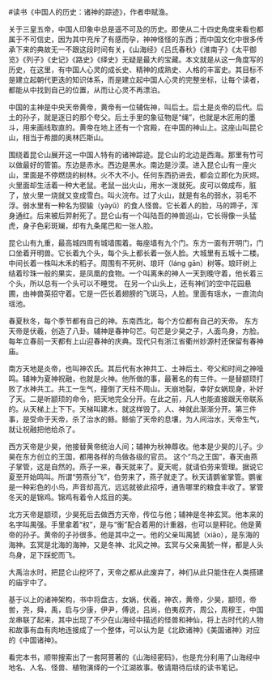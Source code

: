 \#读书《中国人的历史：诸神的踪迹》，作者申赋渔。

关于三皇五帝，中国人印象中总是遥不可及的历史。即使从二十四史角度来看也都属于不可信史，因为其中充斥了有感而孕，神神怪怪的东西；而中国文化中很多传承下来的典故无一不跟这段时间有关，《山海经》《吕氏春秋》《淮南子》《太平御览》《列子》《史记》《路史》《绎史》无疑是最大的宝藏。本文就是从这一角度写的历史，在这里，有中国人心灵的成长史、精神的成熟史、人格的丰富史。其目标不是建立起朝代更迭的知识体系，而是建立起中国人心灵的完整坐标，让每个读者，都能从中找到自己的位置，从而让心灵不再漂泊。

中国的主神是中央天帝黄帝，黄帝有一位辅佐神，叫后土。后土是炎帝的后代。后土的孙子，就是逐日的那个夸父。后土手里的象征物是“绳”，也就是木匠用的墨斗，用来画线取直的。黄帝在地上还有一个宫殿，在中国的神山上。这座山叫昆仑山，相当于希腊的奥林匹斯山。

围绕着昆仑山展开这一中国人特有的诸神踪迹。昆仑山的北边是西海。那里有竹可以做最好的管笛。东边是赤水。西边是黑水。南边是沙漠。进入昆仑山有一座火山，里面是不停燃烧的树林。火不大不小。任何东西扔进去，都会立即化为灰烬。火里面却生活着一种大老鼠。老鼠一出火山，用水一泼就死。皮可以做成布，脏了，放火里一烧就又变成雪白。叫火浣布。过了火山，就是有名的弱水，羽毛不浮。弱水里有一种名为猰貐（yàyǔ）的食人怪兽。它长着人的脸，马的蹄子，浑身通红。后来被后羿射死了。昆仑山有一个叫陆吾的神兽巡山，它长得像一头猛虎，身子色彩斑斓，却有九条尾巴和一张人脸。

昆仑山有九重，最高城四周有城墙围着。每座墙有九个门。东方一面有开明门，门口坐着开明兽。它长着九个头，每个头上都长着一张人脸。大城里有五城十二楼。中间长着一株叫木禾的稻子。周围有不死树、琅玕（láng gān）树等。琅玕树上结着珍珠一般的果实，是凤凰的食物。一个叫离朱的神人一天到晚守着，他长着三个头，所以总有一个头可以不睡觉。 在另一个山头上，还有神们的空中花园悬圃，由神兽英招守着。它是一匹长着翅膀的飞斑马，人脸。里面有瑶水，一直流向瑶池。

春夏秋冬，每个季节都有自己的神。东南西北，每个方位都有自己的天帝。
东方天帝是伏羲，创造了八卦。辅神是春神句芒。句芒是少昊之子，人面鸟身，方脸。每年立春前一天都有上山迎春神的庆典。现代只有浙江省衢州妙源村还保留有春神庙。

南方天地是炎帝，也叫神农氏。其后代有水神共工、土神后土、夸父和时间之神噎鸣。辅神为夏神祝融，也就是火神。他所做的事，最著名的有三件。一是替颛顼打败了水神共工。共工一生气，撞倒了天柱不周山。天崩地裂，幸好女娲现身，补好了天。二是听颛顼的命令，把天地完全分开。在此之前，凡人也能直接跟天帝联系的。从天梯上上下下。天梯叫建木，就这样毁了。人、神就此渐渐分开。第三件事，是受命于天帝，杀了治水的鲧。鲧偷了天帝的息壤，为人间治水，天帝生气，就让祝融把他给杀了。

西方天帝是少昊，他接替黄帝统治人间；辅神为秋神蓐收。他本是少昊的儿子。少昊在东方创立的王国，都用各样的鸟做各级的官员。 这个“鸟之王国”，春天由燕子掌管，这是自然的。燕子一来，春天就来了。夏天呢，就请伯劳来管理。据说它夏至开始鸣叫。所谓“劳燕分飞”，伯劳来了，燕子就走了。秋天请鹦雀掌管。鹦雀是一种彩色的小鸟，声音却高亢，远远就彼此招呼，通告哪里的粮食丰收了。掌管冬天的是锦鸡。锦鸡有着令人炫目的美。

北方天帝是颛顼，少昊死后去做西方天帝，传位与他；辅神是冬神玄冥。他本来的名字叫禺强。手里拿着“权”，是与“衡”配合着用的计重器，也可以是秤砣。他是黄帝的孙子。黄帝的子孙很多。他是其中之一。他的父亲叫禺猇（xiāo），是东海的海神。玄冥是北海的海神，又是冬神、北风之神。玄冥与父亲禺猇一样，都是人头鸟身，足下踩蛇而飞。

大禹治水时，把昆仑山挖坏了，天帝之都从此废弃了，神们从此只能住在人类搭建的庙宇中了。

基于以上的诸神架构，书中将盘古，女娲，伏羲，神农，黄帝，少昊，颛顼，帝喾，尧，舜，禹，启与少康，伊尹，傅说，吕尚，伯夷叔齐，周公，周穆王，中国龙串联了起来，其中出现了不少在山海经中描述的怪兽和神仙，将上古时代的人物和故事有血有肉地连接成了一个整体，可以认为是《北欧诸神》《美国诸神》对应的《中国诸神》。

看完本书，顺带搜索出了一套阿菩著的《山海经密码》，也是充分利用了山海经中地名、人名、怪兽、植物演绎的一个江湖故事。敬请期待后续的读书笔记。